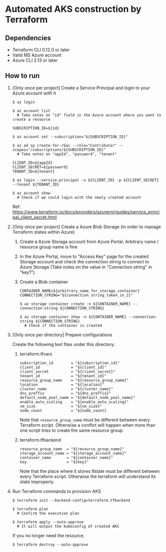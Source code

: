 # Automated AKS construction by Terraform

## Dependencies

* Terraform CLI 0.12.0 or later
* Vaild MS Azure account
* Azure CLI 2.13 or later

## How to run

1. [Only once per project] Create a Service Principal and login to your Azure account with it

    ```
    $ az login

    $ az account list
      # Take notes on "id" field in the Azure account where you want to create a resource

    SUBSCRIPTION_ID=${id}

    $ az account set --subscription="${SUBSCRIPTION_ID}"

    $ az ad sp create-for-rbac --role="Contributor" --scopes="/subscriptions/${SUBSCRIPTION_ID}"
      # Take notes on "appId", "password", "tenant"

    CLIENT_ID=${appId}
    CLIENT_SECRET=${password}
    TENANT_ID=${tenant}

    $ az login --service-principal -u ${CLIENT_ID} -p ${CLIENT_SECRET} --tenant ${TENANT_ID}

    $ az account show
      # Check if we could login with the newly created account
    ```

    Ref: https://www.terraform.io/docs/providers/azurerm/guides/service_principal_client_secret.html

2. [Only once per project] Create a Azure Blob Storage (in order to manage Terraform states within Azure)

    1. Create a Azure Storage account from Azure Portal. Arbitrary name / resource group name is fine

    2. In the Azure Portal, move to "Access Key" page for the created Storage account and check the connection string to connect to Azure Storage (Take notes on the value in "Connection string" in "key1").

    3. Create a Blob container

        ```
        CONTAINER_NAME=${arbitrary_name_for_storage_container}
        CONNECTION_STRING="${connection_string_taken_in_2}"

        $ az storage container create -n ${CONTAINER_NAME} --connection-string ${CONNECTION_STRING}

        $ az storage container show -n ${CONTAINER_NAME} --connection-string ${CONNECTION_STRING}
          # Check if the container is created
        ```

3. [Only once per directory] Prepare configurations

    Create the following text files under this directory:

    1. terraform.tfvars

        ```
        subscription_id        = "${subscription_id}"
        client_id              = "${client_id}"
        client_secret          = "${client_secret}"
        tenant_id              = "${tenant_id}"
        resource_group_name    = "${resource_group_name}"
        location               = "${location}"
        cluster_name           = "${cluster_name}"
        dns_preffix            = "${dns_preffix}"
        default_node_pool_name = "${default_node_pool_name}"
        enable_auto_scaling    = "${enable_auto_scaling}"
        vm_size                = "${vm_size}"
        node_count             = "${node_count}
        ```

        Note that `resource_group_name` must be different between every Terraform script. Otherwise a conflict will happen when more than one script tries to create the same resource group.

    2. terraform.tfbackend

        ```
        resource_group_name  = "${resource_group_name}"
        storage_account_name = "${storage_account_name}"
        container_name       = "${container_name}"
        key                  = "${key}"
        ```

        Note that the place where it stores tfstate must be different between every Terraform script. Otherwise the terraform will understand its state improperly.

4. Run Terraform commands to provision AKS

    ```
    $ terraform init --backend-config=terraform.tfbackend

    $ terraform plan
      # Confirm the execution plan

    $ terraform apply --auto-approve
      # It will output the kubeconfig of created AKS
    ```

    If you no longer need the resource,

    ```
    $ terraform destroy --auto-approve
    ```